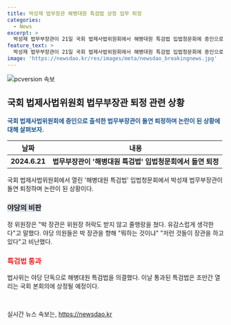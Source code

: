```yaml
---
title: 박성재 법무장관 해병대원 특검법 상정 업무 퇴정
categories:
  - News
excerpt: >
  박성재 법무부장관이 21일 국회 법제사법위원회에서 해병대원 특검법 입법청문회에 증인으로 출석한 뒤 돌연 퇴정했다. 이에 야당 의원들은 박 장관을 향해 비난을 퍼붓고, 김승원 의원은 이를 국회 모욕적 행위로 규정하고 우려를 표명했다. 이에 관련 법안은 야당 단독으로 의결되었고, 특검법은 곧 국회 본회의에 상정될 예정이다. (출처: 뉴스1, 2024.6.21)
feature_text: >
  박성재 법무부장관이 21일 국회 법제사법위원회에서 해병대원 특검법 입법청문회에 증인으로 출석한 뒤 돌연 퇴정했다. 이에 야당 의원들은 박 장관을 향해 비난을 퍼붓고, 김승원 의원은 이를 국회 모욕적 행위로 규정하고 우려를 표명했다. 이에 관련 법안은 야당 단독으로 의결되었고, 특검법은 곧 국회 본회의에 상정될 예정이다. (출처: 뉴스1, 2024.6.21)
image: 'https://newsdao.kr/res/images/meta/newsdao_breakingnews.jpg'
---
```


<p><img src="https://newsdao.kr/res/images/meta/newsdao_breakingnews.jpg" alt="pcversion 속보" /></p>

<h2 data-ke-size="size26">국회 법제사법위원회 법무부장관 퇴정 관련 상황</h2>

<p data-ke-size="size16"><b><span style="color: #1a5490;">국회 법제사법위원회에 증인으로 출석한 법무부장관이 돌연 퇴정하며 논란이 된 상황에 대해 살펴보자.</span></b></p>

<table>
    <thead>
        <tr>
            <th style="text-align: center; height: 17px;"><b>날짜</b></th>
            <th style="text-align: center; height: 17px;"><b>내용</b></th>
        </tr>
    </thead>
    <tbody>
        <tr>
            <td style="text-align: center; height: 17px;"><b>2024.6.21</b></td>
            <td style="text-align: center; height: 17px;"><b>법무부장관이 '해병대원 특검법' 입법청문회에서 돌연 퇴정</b></td>
        </tr>
    </tbody>
</table>

<p data-ke-size="size16">국회 법제사법위원회에서 열린 '해병대원 특검법' 입법청문회에서 박성재 법무부장관이 돌연 퇴정하며 논란이 된 상황이다.</p>

<h3><b><span style="background-color: #21538527;">야당의 비판</span></b></h3>

<p data-ke-size="size16">정 위원장은 "박 장관은 위원장 허락도 받지 않고 줄행랑을 쳤다. 유감스럽게 생각한다"고 말했다. 야당 의원들은 박 장관을 향해 "뭐하는 것이냐" "저런 것들이 장관을 하고 있다"고 비난했다.</p>

<h3><b><span style="color: #ee2323;">특검법 통과</span></b></h3>

<p data-ke-size="size16">법사위는 야당 단독으로 해병대원 특검법을 의결했다. 이날 통과된 특검법은 조만간 열리는 국회 본회의에 상정될 예정이다.</p>

<p data-ke-size="size16">&nbsp;</p>
실시간 뉴스 속보는, <a href="https://newsdao.kr" rel="dofollow">https://newsdao.kr</a>


